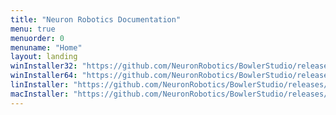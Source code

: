 ```yaml
---
title: "Neuron Robotics Documentation"
menu: true
menuorder: 0
menuname: "Home"
layout: landing
winInstaller32: "https://github.com/NeuronRobotics/BowlerStudio/releases/download/0.6.2/Windows-32-BowlerStudio-0.6.2.exe"
winInstaller64: "https://github.com/NeuronRobotics/BowlerStudio/releases/download/0.6.2/Windows-64-BowlerStudio-0.6.2.exe"
linInstaller: "https://github.com/NeuronRobotics/BowlerStudio/releases/download/0.6.2/Ubuntu-BowlerStudio-0.6.2.deb"
macInstaller: "https://github.com/NeuronRobotics/BowlerStudio/releases/download/0.6.2/MacOSX-BowlerStudio-0.6.2.zip"
---
```


